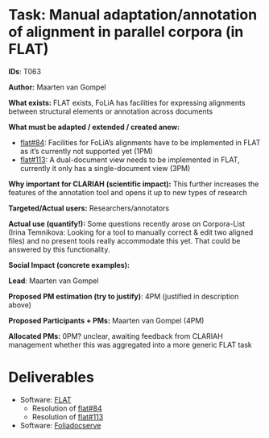 
# Task: Manual adaptation/annotation of alignment in parallel corpora (in FLAT)


**IDs**: T063


**Author:** Maarten van Gompel


**What exists:** FLAT exists, FoLiA has facilities for expressing alignments between structural elements or annotation across documents


**What must be adapted / extended / created anew:**
* [flat#84](https://github.com/proycon/flat/issues/84): Facilities for FoLiA’s alignments have to be implemented in FLAT as it’s currently not supported yet  (1PM)
* [flat#113](https://github.com/proycon/flat/issues/113): A dual-document view needs to be implemented in FLAT, currently it only has a single-document view  (3PM)


**Why important for CLARIAH (scientific impact):** This further increases the features of the annotation tool and opens it up to new types of research


**Targeted/Actual users:** Researchers/annotators


**Actual use (quantify!):** Some questions recently arose on Corpora-List (Irina Temnikova: Looking for a tool to manually correct & edit two aligned files) and no present tools really accommodate this yet. That could be answered by this functionality.


**Social Impact (concrete examples):**


**Lead**: Maarten van Gompel

**Proposed PM estimation (try to justify)**: 4PM (justified in description above)

**Proposed Participants + PMs:** Maarten van Gompel (4PM)

**Allocated PMs:** 0PM? unclear, awaiting feedback from CLARIAH management whether this was aggregated into a more generic FLAT task

# Deliverables

* Software: [FLAT](https://github.com/proycon/flat)
    * Resolution of [flat#84](https://github.com/proycon/flat/issues/84)
    * Resolution of [flat#113](https://github.com/proycon/flat/issues/113)
* Software: [Foliadocserve](https://github.com/proycon/foliadocserve)
